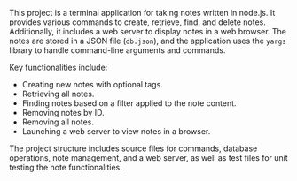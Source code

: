 This project is a terminal application for taking notes written in node.js. It provides various commands to create, retrieve, find, and delete notes. Additionally, it includes a web server to display notes in a web browser. The notes are stored in a JSON file (`db.json`), and the application uses the `yargs` library to handle command-line arguments and commands.

Key functionalities include:

- Creating new notes with optional tags.
- Retrieving all notes.
- Finding notes based on a filter applied to the note content.
- Removing notes by ID.
- Removing all notes.
- Launching a web server to view notes in a browser.

The project structure includes source files for commands, database operations, note management, and a web server, as well as test files for unit testing the note functionalities.
